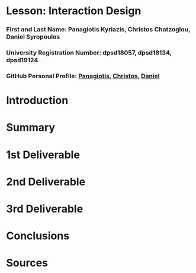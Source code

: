 # Lesson: Interaction Design

### First and Last Name: Panagiotis Kyriazis, Christos Chatzoglou, Daniel Syropoulos
### University Registration Number: dpsd18057, dpsd18134, dpsd19124
### GitHub Personal Profile: [Panagiotis](https://github.com/dpsd18057), [Christos](https://github.com/xatzzz), [Daniel](https://github.com/itsdjdannysy)

# Introduction

# Summary


# 1st Deliverable


# 2nd Deliverable


# 3rd Deliverable 


# Conclusions


# Sources
